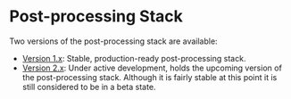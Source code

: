 # Post-processing Stack

Two versions of the post-processing stack are available:

- [Version 1.x](https://github.com/Unity-Technologies/PostProcessing/tree/v1): Stable, production-ready post-processing stack.
- [Version 2.x](https://github.com/Unity-Technologies/PostProcessing/tree/v2): Under active development, holds the upcoming version of the post-processing stack. Although it is fairly stable at this point it is still considered to be in a beta state.
